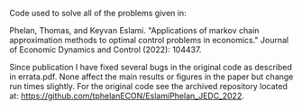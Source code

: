Code used to solve all of the problems given in:

Phelan, Thomas, and Keyvan Eslami. "Applications of markov chain approximation methods to optimal control problems in economics." Journal of Economic Dynamics and Control (2022): 104437.

Since publication I have fixed several bugs in the original code as described in errata.pdf. None affect the main results or figures in the paper but change run times slightly. For the original code see the archived repository located at: https://github.com/tphelanECON/EslamiPhelan_JEDC_2022.
